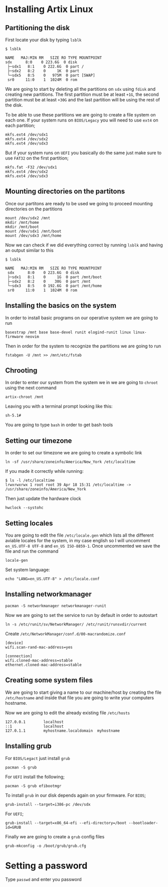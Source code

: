 # Installing Artix Linux

## Partitioning the disk
First locate your disk by typing `lsblk`


    $ lsblk
    
    NAME   MAJ:MIN RM   SIZE RO TYPE MOUNTPOINT
    sdx      8:0    0 223.6G  0 disk
     ├─sdx1   8:1    0 222.6G  0 part /
     ├─sdx2   8:2    0     1K  0 part
     └─sdx5   8:5    0   975M  0 part [SWAP]
     sr0     11:0    1  1024M  0 rom
 
We are going to start by deleting all the partitions on `sdx` using `fdisk` and creating new partitions. The first partition must be at least `+1G`, the second partition must be at least `+30G` and the last partition will be using the rest of the disk.

To be able to use these partitions we are going to create a file system on each one. If your system runs on `BIOS/Legacy` you will need to use `ext4` on each partition;

    mkfs.ext4 /dev/sdx1
    mkfs.ext4 /dev/sdx2
    mkfs.ext4 /dev/sdx3

But if your system runs on `UEFI` you basically do the same just make sure to use `FAT32` on the first partition;


    mkfs.fat -F32 /dev/sdx1
    mkfs.ext4 /dev/sdx2
    mkfs.ext4 /dev/sdx3


## Mounting directories on the partitons

Once our partitons are ready to be used we going to proceed mounting directories on the partitions

    mount /dev/sdx2 /mnt
    mkdir /mnt/home
    mkdir /mnt/boot
    mount /dev/sdx1 /mnt/boot
    mount /dev/sdx3 /mnt/home
    
Now we can check if we did everything correct by running `lsblk` and having an output similar to this

    $ lsblk
    
    NAME   MAJ:MIN RM   SIZE RO TYPE MOUNTPOINT
     sdx      8:0    0 223.6G  0 disk
     ├─sdx1   8:1    0     1G  0 part /mnt/boot
     ├─sdx2   8:2    0    30G  0 part /mnt
     └─sdx3   8:5    0 192.6G  0 part /mnt/home
     sr0     11:0    1  1024M  0 rom
    
## Installing the basics on the system

In order to install basic programs on our operative system we are going to run

    basestrap /mnt base base-devel runit elogind-runit linux linux-firmware neovim

Then in order for the system to recognize the partitions we are going to run

    fstabgen -U /mnt >> /mnt/etc/fstab
    
## Chrooting

In order to enter our system from the system we in we are going to `chroot` using the next command

    artix-chroot /mnt
    
Leaving you with a terminal prompt looking like this:

    sh-5.1#

You are going to type `bash` in order to get bash tools

## Setting our timezone

In order to set our timezone we are going to create a symbolic link

    ln -sf /usr/share/zoneinfo/America/New_York /etc/localtime

If you made it correctly while running:

    $ ls -l /etc/localtime
    lrwxrwxrwx 1 root root 39 Apr 18 15:31 /etc/localtime -> /usr/share/zoneinfo/America/New_York

Then just update the hardware clock

    hwclock --systohc

## Setting locales

You are going to edit the file `/etc/locale.gen` which lists all the different aviable locales for the system, in my case english so I will uncomment `en_US.UTF-8 UTF-8` and `en_US ISO-8859-1`. Once uncommented we save the file and run the command

    locale-gen

Set system language:

    echo "LANG=en_US.UTF-8" > /etc/locale.conf

## Installing networkmanager

    pacman -S networkmanager networkmanager-runit
    
Now we are going to set the service to run by default in order to autostart

    ln -s /etc/runit/sv/NetworkManager/ /etc/runit/runsvdir/current

Create `/etc/NetworkManager/conf.d/00-macrandomize.conf`

    [device]
    wifi.scan-rand-mac-address=yes

    [connection]
    wifi.cloned-mac-address=stable
    ethernet.cloned-mac-address=stable
    
## Creating some system files

We are going to start giving a name to our machine/host by creating the file `/etc/hostname` and inside that file you are going to write your computers hostname.

Now we are going to edit the already existing file `/etc/hosts`

    127.0.0.1        localhost
    ::1              localhost
    127.0.1.1        myhostname.localdomain  myhostname
    
## Installing grub

For `BIOS/Legact` just install `grub`

    pacman -S grub

For `UEFI` install the following;

    pacman -S grub efibootmgr
    
To install `grub` in our disk depends again on your firmware. For `BIOS`;

    grub-install --target=i386-pc /dev/sdx

For `UEFI`;

    grub-install --target=x86_64-efi --efi-directory=/boot --bootloader-id=GRUB

Finally we are going to create a `grub` config files

    grub-mkconfig -o /boot/grub/grub.cfg
    
# Setting a password

Type `passwd` and enter you password
